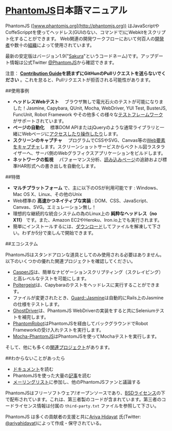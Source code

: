 # [PhantomJS](http://phantomjs.org)日本語マニュアル

PhantomJS ([www.phantomjs.org](http://phantomjs.org)) はJavaScriptやCoffeScripptを使ってヘッドレス(GUIのない、コマンドで)にWebkitをスクリプト化することができます。
Web関連の開発ワークフローにおいて何百人の[開発者](https://github.com/ariya/phantomjs/wiki/Buzz)や数十の[組織](https://github.com/ariya/phantomjs/wiki/Users)によって使用されています。

最新の安定版はバージョン1.9("[Sakura](http://phantomjs.org/release-names.html)"というコードネーム)です。アップデート情報は公式Twitter [@PhantomJS](http://twitter.com/PhantomJS)から確認できます。

注意： **[Contribution Guide](https://github.com/ariya/phantomjs/blob/master/CONTRIBUTING.md)を読まずにGitHunのPullリクエストを送らないでください** 。これを怠ると、Pullリクエストが拒否される可能性があります。


##使用事例

- **ヘッドレスWebテスト** 　ブラウザ無しで電光石火のテストが可能になりました！Jasmine, Capybara, QUnit, Mocha, WebDriver, YUI Test, BusterJS, FuncUnit, Robot Framework やその他多くの様々な[テストフレームワーク](https://github.com/ariya/phantomjs/wiki/Headless-Testing)がサポートされています。
- **ページの自動化** 　標準DOM APIまたはjQueryのような通常ライブラリと一緒にWebページに[アクセスしたり操作したり](https://github.com/ariya/phantomjs/wiki/Page-Automation)します。
- **スクリーンのキャプチャ** 　プログラムでCSSやSVG、Canvas等の[Web要素をキャプチャ](https://github.com/ariya/phantomjs/wiki/Screen-Capture)します。スクリーンショットサービスからベクトル図ラスタライザーへ、サーバ側のWebグラフィクスアプリケーションをビルドします。
- **ネットワークの監視** 　パフォーマンス分析、[読み込みページ](https://github.com/ariya/phantomjs/wiki/Network-Monitoring)の追跡および標準HAR形式への書き出しを自動化します。

##特徴

- **マルチプラットフォーム** で、主に以下のOSが利用可能です : Windows、Mac OS X、Linux、その他のUnix
- Web標準の **高速かつネイティブな実装**  : DOM、CSS、JavaScript、Canvas、SVG。エミュレーション無し！
- 理想的な継続的な統合システムの為のLinux上の **純粋なヘッドレス（no X11）** です。また、Amazon EC2やHeroku、Iron.io上でも実行されます。
- 簡単にインストールするには、[ダウンロード](http://phantomjs.org/download.html)してファイルを解凍して下さい。わずか5分で楽しんで開始できます。

##エコシステム

PhantomJSはスタンドアロンな道具としてのみ使用される必要はありません。以下のいくつかの優れた関連プロジェクトを確認してください。
- [CasperJS](http://casperjs.org/)は、簡単なナビゲーションスクリプティング（スクレイピング）と高レベルなテストを可能にします。
- [Poltergeist](https://github.com/jonleighton/poltergeist)は、Capybaraのテストをヘッドレスに実行することができます。
- ファイルが変更されたとき、[Guard::Jasmine](https://github.com/netzpirat/guard-jasmine)は自動的にRails上のJasmineの仕様をテストします。
- [GhostDriver](https://github.com/detro/ghostdriver/)は、PhantomJS WebDriverの実装をすると共にSeleniumテストを補完します。
- [PhantomRobot](https://github.com/datakurre/phantomrobot)はPhantomJSを経由してバックグラウンドでRobot Frameworkの受け入れテストを実行します。
- [Mocha-PhantomJS](https://github.com/metaskills/mocha-phantomjs)はPhantomJSを使ってMochaテストを実行します。

そして、他にも多くの[関連プロジェクト](https://github.com/ariya/phantomjs/wiki/Related-Projects)があります。

##わからないことがあったら
- [ドキュメント](https://github.com/ariya/phantomjs/wiki)を読む
- PhantomJSを使った大量の[記事](https://github.com/ariya/phantomjs/wiki/Buzz)を読む
- [メーリングリスト](http://groups.google.com/group/phantomjs)に参加し、他のPhantomJSファンと議論する

PhantomJSはフリーソフトウェア/オープンソースであり、[BSDライセンス](http://opensource.org/licenses/BSD-3-Clause)の下で配布されています。これは、第三者製のコードが含まれています。第三者のコードライセンス情報は付属の `third-party.txt` ファイルを参照して下さい。

PhantomJS は多くの貢献者の支援と共に[Ariya Hidayat](http://ariya.ofilabs.com/about) 氏(Twitter: [@ariyahidayat](http://twitter.com/ariyahidayat))によって作成・保守されている。



